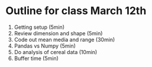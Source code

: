 # Outline for class March 12th

1. Getting setup (5min)
2. Review dimension and shape (5min)
3. Code out mean media and range (30min)
4. Pandas vs Numpy (5min)
5. Do analysis of cereal data (10min)
6. Buffer time (5min)